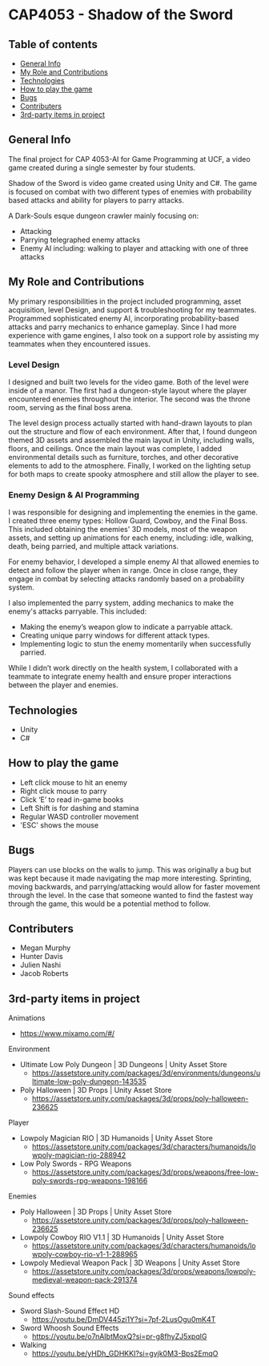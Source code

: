 # CAP4053 - Shadow of the Sword

## Table of contents
* [General Info](#general-info)
* [My Role and Contributions](my-role-and-contributions)
* [Technologies](#technologies)
* [How to play the game](#how-to-play-the-game)
* [Bugs](#bugs)
* [Contributers](#contributers)
* [3rd-party items in project](3rd-party-items-in-project)

## General Info
The final project for CAP 4053-AI for Game Programming at UCF, a video game created during a single semester by four students.

Shadow of the Sword is video game created using Unity and C#. The game is focused on combat with two different types of enemies with probability based attacks and ability for players to parry attacks.

A Dark-Souls esque dungeon crawler mainly focusing on:
- Attacking
- Parrying telegraphed enemy attacks
- Enemy AI including: walking to player and attacking with one of three attacks

## My Role and Contributions
My primary responsibilities in the project included programming, asset acquisition, level Design, and support & troubleshooting for my teammates. Programmed sophisticated enemy AI, incorporating probability-based attacks and parry mechanics to enhance gameplay. Since I had more experience with game engines, I also took on a support role by assisting my teammates when they encountered issues. 

### Level Design
I designed and built two levels for the video game. Both of the level were inside of a manor. The first had a dungeon-style layout where the player encountered enemies throughout the interior. The second was the throne room, serving as the final boss arena.

The level design process actually started with hand-drawn layouts to plan out the structure and flow of each environment. After that, I found dungeon themed 3D assets and assembled the main layout in Unity, including walls, floors, and ceilings. Once the main layout was complete, I added environmental details such as furniture, torches, and other decorative elements to add to the atmosphere. Finally, I worked on the lighting setup for both maps to create spooky atmosphere and still allow the player to see.

### Enemy Design & AI Programming
I was responsible for designing and implementing the enemies in the game. I created three enemy types: Hollow Guard, Cowboy, and the Final Boss. This included obtaining the enemies' 3D models, most of the weapon assets, and setting up animations for each enemy, including: idle, walking, death, being parried, and multiple attack variations.

For enemy behavior, I developed a simple enemy AI that allowed enemies to detect and follow the player when in range. Once in close range, they engage in combat by selecting attacks randomly based on a probability system.

I also implemented the parry system, adding mechanics to make the enemy's attacks parryable. This included:
- Making the enemy’s weapon glow to indicate a parryable attack.
- Creating unique parry windows for different attack types.
- Implementing logic to stun the enemy momentarily when successfully parried.

While I didn’t work directly on the health system, I collaborated with a teammate to integrate enemy health and ensure proper interactions between the player and enemies.



## Technologies
- Unity
- C#


## How to play the game
- Left click mouse to hit an enemy
- Right click mouse to parry
- Click ‘E’ to read in-game books
- Left Shift is for dashing and stamina 
- Regular WASD controller movement 
- 'ESC' shows the mouse

## Bugs
Players can use blocks on the walls to jump. This was originally a bug but was kept because it made navigating the map more interesting.
Sprinting, moving backwards, and parrying/attacking would allow for faster movement through the level. In the case that someone wanted to find the fastest way through the game, this would be a potential method to follow.

## Contributers 
- Megan Murphy
- Hunter Davis
- Julien Nashi
- Jacob Roberts

## 3rd-party items in project
Animations
- https://www.mixamo.com/#/

Environment
- Ultimate Low Poly Dungeon | 3D Dungeons | Unity Asset Store
   - https://assetstore.unity.com/packages/3d/environments/dungeons/ultimate-low-poly-dungeon-143535 
- Poly Halloween | 3D Props | Unity Asset Store
   - https://assetstore.unity.com/packages/3d/props/poly-halloween-236625
  
Player
- Lowpoly Magician RIO | 3D Humanoids | Unity Asset Store
   - https://assetstore.unity.com/packages/3d/characters/humanoids/lowpoly-magician-rio-288942 
- Low Poly Swords - RPG Weapons
   - https://assetstore.unity.com/packages/3d/props/weapons/free-low-poly-swords-rpg-weapons-198166
  
Enemies
- Poly Halloween | 3D Props | Unity Asset Store
   - https://assetstore.unity.com/packages/3d/props/poly-halloween-236625 
- Lowpoly Cowboy RIO V1.1 | 3D Humanoids | Unity Asset Store
   - https://assetstore.unity.com/packages/3d/characters/humanoids/lowpoly-cowboy-rio-v1-1-288965 
- Lowpoly Medieval Weapon Pack | 3D Weapons | Unity Asset Store 
   - https://assetstore.unity.com/packages/3d/props/weapons/lowpoly-medieval-weapon-pack-291374

Sound effects
- Sword Slash-Sound Effect HD
   - https://youtu.be/DmDV445zi1Y?si=7pf-2LusOgu0mK4T
- Sword Whoosh Sound Effects
   - https://youtu.be/o7nAIbtMoxQ?si=pr-g8fhyZJ5xpqlG
- Walking 
   - https://youtu.be/yHDh_GDHKKI?si=gvjk0M3-Bps2EmqO
